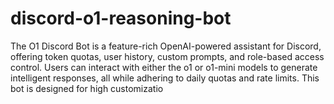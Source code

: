 # discord-o1-reasoning-bot
The O1 Discord Bot is a feature-rich OpenAI-powered assistant for Discord, offering token quotas, user history, custom prompts, and role-based access control. Users can interact with either the o1 or o1-mini models to generate intelligent responses, all while adhering to daily quotas and rate limits. This bot is designed for high customizatio
